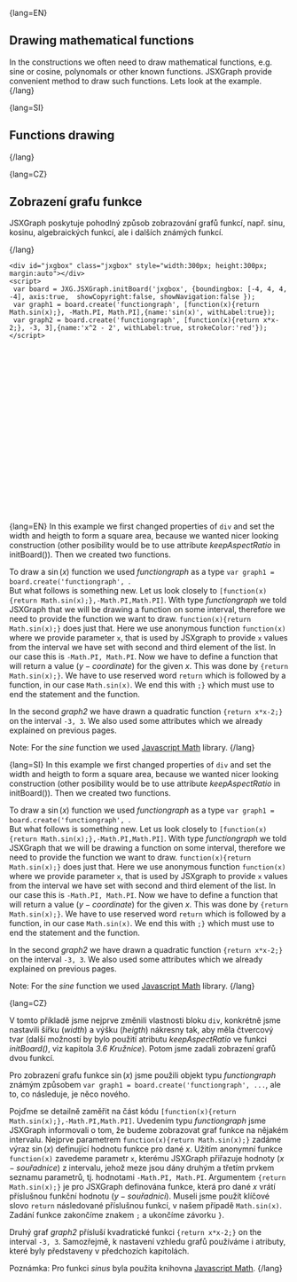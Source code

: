 {lang=EN}
## Drawing mathematical functions

In the constructions we often need to draw mathematical functions, e.g. sine or cosine, polynomals or other known functions.
JSXGraph provide convenient method to draw such functions. Lets look at the example.
{/lang}

{lang=SI}
## Functions drawing
{/lang}

{lang=CZ}
## Zobrazení grafu funkce

JSXGraph poskytuje pohodlný způsob zobrazování grafů funkcí, např. sinu, kosinu, algebraických funkcí, ale i dalších známých funkcí.

{/lang}


```JS
<div id="jxgbox" class="jxgbox" style="width:300px; height:300px; margin:auto"></div>
<script>
 var board = JXG.JSXGraph.initBoard('jxgbox', {boundingbox: [-4, 4, 4, -4], axis:true,  showCopyright:false, showNavigation:false });
 var graph1 = board.create('functiongraph', [function(x){return Math.sin(x);}, -Math.PI, Math.PI],{name:'sin(x)', withLabel:true});
 var graph2 = board.create('functiongraph', [function(x){return x*x-2;}, -3, 3],{name:'x^2 - 2', withLabel:true, strokeColor:'red'});
</script>
``` 

<div id="jxgbox" class="jxgbox" style="width:300px; height:300px; margin:auto"></div>
<script>
 var board = JXG.JSXGraph.initBoard('jxgbox', {boundingbox: [-4, 4, 4, -4], axis:true,  showCopyright:false, showNavigation:false });
 var graph1 = board.create('functiongraph', [function(x){return Math.sin(x);},-Math.PI,Math.PI],{name:'sin(x)', withLabel:true});
 var graph2 = board.create('functiongraph', [function(x){return x*x-2;},-3,3],{name:'x^2 - 2', withLabel:true, strokeColor:'red'});
</script>

{lang=EN}
In this example we first changed properties of `div` and set the width and heigth to form a square area, because we wanted 
nicer looking construction (other posibility would be to use attribute _keepAspectRatio_ in initBoard()). Then we created
two functions. 

To draw a $\sin (x)$ function we used _functiongraph_ as a type 
`var graph1 = board.create('functiongraph', `.  
But what follows is something new.
Let us look closely to `[function(x){return Math.sin(x);},-Math.PI,Math.PI]`. With type _functiongraph_ we told JSXGraph that
we will be drawing a function on some interval, therefore we need to provide the function we want to draw. 
`function(x){return Math.sin(x);}` does just that. Here we use anonymous function `function(x)` where we provide parameter `x`,
that is used by JSXgraph to provide `x` values from the interval we have set with second and third element of the list. In our 
case this is `-Math.PI, Math.PI`. Now we have to define a function that will return a value ($y-coordinate$) for the given $x$.
This was done by `{return Math.sin(x);}`. We have to use reserved word `return` which is followed by a function, in our case
`Math.sin(x)`. We end this with `;}` which must use to end the statement and the function.

In the second _graph2_ we have drawn a quadratic function `{return x*x-2;}` on the interval `-3, 3`. We also used some attributes
which we already explained on previous pages.

Note: For the _sine_ function we used [Javascript Math](https://developer.mozilla.org/en-US/docs/Web/JavaScript/Reference/Global_Objects/Math) library. 
{/lang}

{lang=SI}
In this example we first changed properties of `div` and set the width and heigth to form a square area, because we wanted 
nicer looking construction (other posibility would be to use attribute _keepAspectRatio_ in initBoard()). Then we created
two functions. 

To draw a $\sin (x)$ function we used _functiongraph_ as a type 
`var graph1 = board.create('functiongraph', `.  
But what follows is something new.
Let us look closely to `[function(x){return Math.sin(x);},-Math.PI,Math.PI]`. With type _functiongraph_ we told JSXGraph that
we will be drawing a function on some interval, therefore we need to provide the function we want to draw. 
`function(x){return Math.sin(x);}` does just that. Here we use anonymous function `function(x)` where we provide parameter `x`,
that is used by JSXgraph to provide `x` values from the interval we have set with second and third element of the list. In our 
case this is `-Math.PI, Math.PI`. Now we have to define a function that will return a value ($y-coordinate$) for the given $x$.
This was done by `{return Math.sin(x);}`. We have to use reserved word `return` which is followed by a function, in our case
`Math.sin(x)`. We end this with `;}` which must use to end the statement and the function.

In the second _graph2_ we have drawn a quadratic function `{return x*x-2;}` on the interval `-3, 3`. We also used some attributes
which we already explained on previous pages.

Note: For the _sine_ function we used [Javascript Math](https://developer.mozilla.org/en-US/docs/Web/JavaScript/Reference/Global_Objects/Math) library. 
{/lang}

{lang=CZ}

V tomto příkladě jsme nejprve změnili vlastnosti bloku `div`, konkrétně jsme nastavili šířku (*width*) a výšku (*heigth*)
nákresny tak, aby měla čtvercový tvar (další možností by bylo použití atributu _keepAspectRatio_ ve funkci *initBoard()*, 
viz kapitola *3.6 Kružnice*). Potom jsme zadali zobrazení grafů dvou funkcí. 

Pro zobrazení grafu funkce $\sin (x)$ jsme použili objekt typu _functiongraph_ známým způsobem `var graph1 = board.create('functiongraph', ...`, 
ale to, co následuje, je něco nového. 

Pojďme se detailně zaměřit na část kódu `[function(x){return Math.sin(x);},-Math.PI,Math.PI]`. 
Uvedením typu _functiongraph_ jsme JSXGraph informovali o tom, že budeme zobrazovat graf funkce na nějakém intervalu.
Nejprve parametrem `function(x){return Math.sin(x);}` zadáme výraz $\sin (x)$ definující hodnotu funkce pro dané $x$.
Užitím anonymní funkce `function(x)` zavedeme parametr `x`, kterému JSXGraph přiřazuje hodnoty ($x-souřadnice$) z intervalu, jehož 
meze jsou dány druhým a třetím prvkem seznamu parametrů, tj. hodnotami `-Math.PI, Math.PI`. 
Argumentem `{return Math.sin(x);}` je pro JSXGraph definována funkce, která pro dané $x$ vrátí příslušnou 
funkční hodnotu ($y-souřadnici$). Museli jsme použít klíčové slovo `return` následované příslušnou funkcí, 
v našem případě `Math.sin(x)`. Zadání funkce zakončíme znakem `;` a ukončíme závorku `}`.

Druhý graf _graph2_ přísluší kvadratické funkci `{return x*x-2;}` on the interval `-3, 3`. Samozřejmě, k nastavení vzhledu 
grafů používáme i atributy, které byly představeny v předchozích kapitolách.

Poznámka: Pro funkci _sinus_ byla použita knihovna [Javascript Math](https://developer.mozilla.org/en-US/docs/Web/JavaScript/Reference/Global_Objects/Math). 
{/lang}

